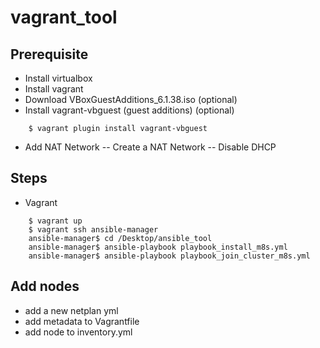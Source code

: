 # vagrant_tool

## Prerequisite
- Install virtualbox
- Install vagrant
- Download VBoxGuestAdditions_6.1.38.iso (optional)
- Install vagrant-vbguest (guest additions) (optional)
```shell
	$ vagrant plugin install vagrant-vbguest 
```
- Add NAT Network
-- Create a NAT Network
-- Disable DHCP

## Steps
- Vagrant
```shell
    $ vagrant up
    $ vagrant ssh ansible-manager
    ansible-manager$ cd /Desktop/ansible_tool
    ansible-manager$ ansible-playbook playbook_install_m8s.yml
    ansible-manager$ ansible-playbook playbook_join_cluster_m8s.yml
```

## Add nodes
- add a new netplan yml
- add metadata to Vagrantfile
- add node to inventory.yml